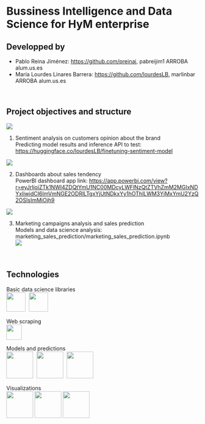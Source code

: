 # Bussiness Intelligence and Data Science for HyM enterprise

## **Developped by** 
-	Pablo Reina Jiménez: https://github.com/preinaj, pabreijim1 ARROBA alum.us.es  
-	María Lourdes Linares Barrera: https://github.com/lourdesLB, marlinbar ARROBA alum.us.es  

<br>

## **Project objectives and structure**

[![](https://mermaid.ink/img/pako:eNpdj7FOBDEMRH_FckF19wMpkFhAYouroCMUJvHuRmycVewUp9P9O1kdQoLGGnnejOwLhhIZHc6VtgXeBi8Aw_jucWiahFVhFON1TTNLYJhKhZe7k8ePGwjH4z087HgliUlmB8piKfcBJLSeNSkUgdDUSuaqf6PDHh0hki6fhWr8Zz92-0T1i61XQ6C8URc3CA_Y-zKl2M-_7CGPtnBmj67LyBO11Tx6uXaUmpXXswR0VhsfsG2RjJ8S9cczuolW_d0-x2Sl_iyv32daYSE?type=png)](https://mermaid.live/edit#pako:eNpdj7FOBDEMRH_FckF19wMpkFhAYouroCMUJvHuRmycVewUp9P9O1kdQoLGGnnejOwLhhIZHc6VtgXeBi8Aw_jucWiahFVhFON1TTNLYJhKhZe7k8ePGwjH4z087HgliUlmB8piKfcBJLSeNSkUgdDUSuaqf6PDHh0hki6fhWr8Zz92-0T1i61XQ6C8URc3CA_Y-zKl2M-_7CGPtnBmj67LyBO11Tx6uXaUmpXXswR0VhsfsG2RjJ8S9cczuolW_d0-x2Sl_iyv32daYSE)

1. Sentiment analysis on customers opinion about the brand  
Predicting model results and inference API to test: https://huggingface.co/lourdesLB/finetuning-sentiment-model

[![](https://mermaid.ink/img/pako:eNplkD1rAzEMhv-K0JwMaZvlhkJCP7ZmSKBD3UHYusRgW4c_KCHkv1d3hIM2izHS877SqwtacYwdHjMNJzhsTQLYfBncZkrOp2MHhVP1UR-gROFcfAFJYFupEjkXg9-TBpbLZ9isVPrGVFvmoryDIi1bnqnVDRu5d5ZpqrcUIIil6iX9Bx8U3Iv1ikR2nibTXnKLd56Pin7wTxlouNvrabT53B3mDH_b67E95xyyTrLjNhD1OkFZXKCGjeSd3uoyKg3WE0c22OnXcU8tVIMmXRWlVmV_Tha7mhsvsA2OKr940rwRu55CmauvzlfJt-L1Fzw_gr8?type=png)](https://mermaid.live/edit#pako:eNplkD1rAzEMhv-K0JwMaZvlhkJCP7ZmSKBD3UHYusRgW4c_KCHkv1d3hIM2izHS877SqwtacYwdHjMNJzhsTQLYfBncZkrOp2MHhVP1UR-gROFcfAFJYFupEjkXg9-TBpbLZ9isVPrGVFvmoryDIi1bnqnVDRu5d5ZpqrcUIIil6iX9Bx8U3Iv1ikR2nibTXnKLd56Pin7wTxlouNvrabT53B3mDH_b67E95xyyTrLjNhD1OkFZXKCGjeSd3uoyKg3WE0c22OnXcU8tVIMmXRWlVmV_Tha7mhsvsA2OKr940rwRu55CmauvzlfJt-L1Fzw_gr8)

2. Dashboards about sales tendency  
PowerBI dashboard app link: https://app.powerbi.com/view?r=eyJrIjoiZTk1NWI4ZDQtYmU1NC00MDcyLWFlNzQtZTVhZmM2MGIxNDYxIiwidCI6ImVmNGE2ODRlLTgxYjUtNDkxYy1hOThlLWM3YjMxYmU2YzQ2OSIsImMiOjh9  

[![](https://mermaid.ink/img/pako:eNpt0LFuAjEMBuBXsbx0gYGy3VCpKQxsSHRrOrhnw51056A4GRDi3esD1EqILfnzOXZyxjaxYIOHTMcOPkNUgPAVMWyAybqfRJkt4vc1h_n8DcLCj3c0iD0RizuZzLtqpQFIGUzIkvrGprpH_Or4o1pJo2R7uRmwUvn0KJcutzlxbctzeHPThSF7414P_0NeTVScofcZqWd_9nmqilg6GSVi40uWPdWhRIx6cUq1pN1JW2xKrjLDemQqsurJP2zEZk-D_aVr7kvK9_DyCxb_cFE?type=png)](https://mermaid.live/edit#pako:eNpt0LFuAjEMBuBXsbx0gYGy3VCpKQxsSHRrOrhnw51056A4GRDi3esD1EqILfnzOXZyxjaxYIOHTMcOPkNUgPAVMWyAybqfRJkt4vc1h_n8DcLCj3c0iD0RizuZzLtqpQFIGUzIkvrGprpH_Or4o1pJo2R7uRmwUvn0KJcutzlxbctzeHPThSF7414P_0NeTVScofcZqWd_9nmqilg6GSVi40uWPdWhRIx6cUq1pN1JW2xKrjLDemQqsurJP2zEZk-D_aVr7kvK9_DyCxb_cFE)

3. Marketing campaigns analysis and sales prediction  
Models and data science analysis: marketing_sales_prediction/marketing_sales_prediction.ipynb  
[![](https://mermaid.ink/img/pako:eNpVjr0OgzAMhF8l8gxDOzJ0KO3YiW5NBysxEJX8KHEGhHj3BlRVQl5O5893XkB5TdDAEDGM4nmVToj2JeGB8UNs3CAU2oBFJAnvfSvq-iLaU4E6nCiJEEkbxca7I3E-xCSOyDTMO7MNVGApWjS61C_bnQQeyZKEpkhNPeaJJUi3FhQz-252ChqOmSrIQZe4m8HyuIWmxyn93bs27OPPXL8REkw6?type=png)](https://mermaid.live/edit#pako:eNpVjr0OgzAMhF8l8gxDOzJ0KO3YiW5NBysxEJX8KHEGhHj3BlRVQl5O5893XkB5TdDAEDGM4nmVToj2JeGB8UNs3CAU2oBFJAnvfSvq-iLaU4E6nCiJEEkbxca7I3E-xCSOyDTMO7MNVGApWjS61C_bnQQeyZKEpkhNPeaJJUi3FhQz-252ChqOmSrIQZe4m8HyuIWmxyn93bs27OPPXL8REkw6)

<br>

## **Technologies**

Basic data science libraries  
<img src="https://cdn.jsdelivr.net/gh/devicons/devicon/icons/python/python-original-wordmark.svg" width="50px" style="padding-right:5px;"/>
<img src="https://cdn.jsdelivr.net/gh/devicons/devicon/icons/pandas/pandas-original-wordmark.svg" width="50px" style="padding-right:5px;"/>
          
Web scraping   
<img src="https://cdn.jsdelivr.net/gh/devicons/devicon/icons/selenium/selenium-original.svg" width="40px" style="padding-right:5px;"/>     

Models and predictions                   
<img src="https://cdn.jsdelivr.net/gh/devicons/devicon/icons/pytorch/pytorch-original-wordmark.svg" width="70px" style="padding-right:5px;"/>
<img src="https://cdn.jsdelivr.net/gh/devicons/devicon/icons/tensorflow/tensorflow-original-wordmark.svg" width="70px" style="padding-right:5px;"/>
<img src="https://numfocus.org/wp-content/uploads/2017/11/scikitlearn-logo-300.png" width="70px" />

Visualizations  
<img src="https://matplotlib.org/3.1.0/_images/sphx_glr_logos2_003.png" width="70px" style="padding: 11 px;"/>
<img src="https://user-images.githubusercontent.com/315810/92255284-156f1180-eea0-11ea-9d2d-be8262670e8c.png" width="70px" style="padding: 11 px;"/>
<img src="https://logos-world.net/wp-content/uploads/2022/02/Microsoft-Power-BI-Symbol.png" width="70px"/>


